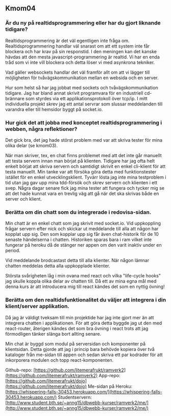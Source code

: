 ## Kmom04

### Är du ny på realtidsprogrammering eller har du gjort liknande tidigare?

Realtidsprogrammering är det väl egentligen inte fråga om. Realtidsprogrammering
handlar väl snarast om att ett system inte får blockera och har krav på sin
responstid. I den meningen kan det kanske hävdas att den mesta
javascript-programmering är realtid. Vi har en enda tråd som vi inte vill
blockera och detta löser vi med asynkrona tekniker.

Vad gäller websockets handlar det väl framför allt om att vi lägger till
möjligheten för tvåvägskommunikation mellan en websida och en server.

Hur som helst så har jag jobbat med sockets och tvåvägskommunikation tidigare.
Jag har bland annat skrivit programvara för en industriell cd-brännare som
styrdes via ett applikationsprotokoll över tcp/ip. I mitt individuella projekt
skrev jag ett antal servrar som slussar meddelanden till varandra eller till
hemsidor byggt på socket.io.

### Hur gick det att jobba med konceptet realtidsprogrammering i webben, några reflektioner?

Det gick bra, det jag hade störst problem med var att skriva tester för mina
olika delar (se kmom03).

När man skriver, tex, en chat finns problemet med att det inte går manuellt att
testa servern innan man börjat på klienten. Tidigare har jag ofta helt enkelt
börjat att skriva servern och samtidigt skrivit en enkel cli-klient för att
testa manuellt. Min tanke var att försöka göra detta med funktionstester
istället för en enkel utvecklingsklient. Tyvärr lösta jag inte mina testproblem
i tid utan jag gav upp mina tdd-försök och skrev servern och klienten i ett
svep. Några dagar senare fick jag mina tester att fungera och tycker mig se att
det hade kunnat vara en trevlig väg att gå när det ska skrivas både en server
och klient.

### Berätta om din chatt som du integrerade i redovisa-sidan.

Min chatt är en enkel chatt som jag skrivit med socket.io. Vid uppkoppling
frågar servern efter nick och skickar ut meddelande till alla att någon har
kopplat upp sig. Den som kopplar upp sig får även chat-historik för de 10
senaste händelserna i chatten. Historiken sparas bara i ram vilket inte fungerar
på heroku då de stänger ner appen om den varit inaktiv under en period.

Vid meddelande brodcastast detta till alla klienter. När någon lämnar chatten
meddelas detta alla uppkopplade klienter.

Största svårigheten låg i min ovana med react och vilka "life-cycle hooks" jag
skulle koppla olika delar av chatten till. Då ett av mina egna mål med denna
kurs är att introducera mig till react kändes det som en nyttig övning!

### Berätta om den realtidsfunktionalitet du väljer att integrera i din klient/server applikation.

Då jag är väldigt tveksam till min projektide har jag inte gjort mer än att
integrera chatten i applikationen. För att göra detta byggde jag ut den med
react-router, återigen kändes det som bra övning i react trots att jag
förmodligen tänker slänga bort allting senare.

Min chat är byggd som modul på serversidan och komponenter på klientsidan. Detta
gjorde att jag i princip bara behövde kopiera över två kataloger från me-sidan
till appen och sedan skriva ett par kodrader för att inkorporera modulen och
topp react-komponenten.

Github-repo:
[https://github.com/litemerafrukt/ramverk2](https://github.com/litemerafrukt/ramverk2)
App-repo:
[https://github.com/litemerafrukt/dojo](https://github.com/litemerafrukt/dojo)
Me-sidan på Heroku:
[https://whispering-falls-30453.herokuapp.com/](https://whispering-falls-30453.herokuapp.com/)
Studentservern:
[http://www.student.bth.se/~anng15/dbwebb-kurser/ramverk2/me/](http://www.student.bth.se/~anng15/dbwebb-kurser/ramverk2/me/)
